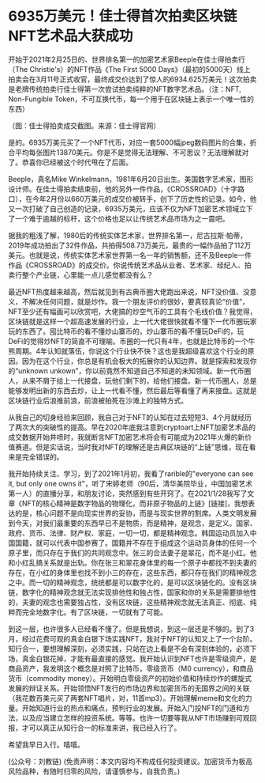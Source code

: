 # 6935万美元！佳士得首次拍卖区块链NFT艺术品大获成功

开始于2021年2月25日的、世界排名第一的加密艺术家Beeple在佳士得拍卖行（The Christie's）的NFT作品《The First 5000 Days》（最初的5000天）线上拍卖会在3月11号正式收官，最终成交价达到了惊人的6934.625万美元！这次拍卖是老牌传统拍卖行佳士得第一次尝试拍卖纯粹的NFT数字艺术品。（注：NFT, Non-Fungible Token，不可互换代币，每一个用于在区块链上表示一个唯一性的东西）

（图：佳士得拍卖成交截图。来源：佳士得官网）

是的。6935万美元买了一个NFT代币，对应一套5000幅jpeg数码图片的合集，折合平均每张图片13870美元。你是不是觉得无法理解、不可思议？无法理解就对了。恭喜你已经被这个时代甩在了后面。

Beeple，真名Mike Winkelmann，1981年6月20日出生。美国数字艺术家，图形设计师。在佳士得拍卖结束前，他的另外一件作品，《CROSSROAD》（十字路口），在今年2月份以660万美元的成交价被转手，创下了历史性的记录。如今，他又一次打破了自己创造的记录，6935万美元，应该不仅为NFT加密艺术领域立下了一个难于逾越的标杆，这个价格也足以让传统艺术品市场为之一震吧。

据我的粗浅了解，1980后的传统实体艺术家，世界排名第一，尼古拉斯·帕蒂，2019年成功拍出了32件作品，共拍得508.73万美元，最贵的一幅作品拍了112万美元。也就是说，传统实体艺术家世界第一名一年的销售额，还不及Beeple一件作品《CROSSROAD》的成交价。你说传统艺术品从业者、艺术家、经纪人、拍卖行整个产业链，心里能一点儿感觉都没有么？

最近NFT热度越来越高，然后就见到有古典币圈大佬跑出来说，NFT没价值、没意义，不解决任何问题，就是炒作。我一个朋友评价的很妙，要真较真论“价值”，NFT至少还有幅画可以欣赏吧，大佬搞的炒空气币的工具有个毛线价值？我觉得，区块链就是这样一个超高速发展的行业，上一代大佬很快就看不懂下一代币圈玩家玩的东西了。囤比特币的看不懂炒山寨币的，炒山寨币的看不懂玩DeFi的，玩DeFi的觉得炒NFT的简直不可理喻。币圈的一代只有4年，也就是比特币的一个牛熊周期。4年认知就落伍，你说这个行业快不快？这也是我超级喜欢这个行业的原因。因为在这个行业，你总是有机会极大的拓展你的认知边界。就是探索和发现你的“unknown unkown”，你以前竟然不知道自己不知道的未知领域。新一代币圈人，从来不屑于给上一代接盘，玩他们剩下的，给他们接盘。新一代币圈人，总是能够发明出新的东西去炒，让上一代看不懂，然后最后等看懂了再来接盘。这就是区块链行业后浪推前浪，前浪被拍死在沙滩上的独特方式。

从我自己的切身经验来回顾，我自己对于NFT的认知在过去短短3、4个月就经历了两次大的突破性的提高。早在2020年底我注意到cryptoart上NFT加密艺术品的成交数据开始井喷时，我就断言NFT加密艺术将会有可能成为2021年火爆的新价值赛道。但是实话说，当时我对NFT的理解还是古典区块链的“上链”思维，现在看来是完全错误的。

我开始持续关注、学习，到了2021年1月初，我看了rarible的"everyone can see it, but only one owns it"，听了宋婷老师（90后，清华美院毕业，中国加密艺术第一人）的直播分享，和朋友讨论，突然感到有些开窍了。在2021/1/28我写了文章《NFT的核心精神是数字物品的物理化，而非原子物品的上链》\[链接\]，我想表达的是，核心问题不是向现实世界的妥协，而是与现实世界的割席。人类文明发展到今天，对我们最重要的东西早已不是物质，而是精神，是观念，是定义。国家、政府、货币、法律、财产权、家庭，一切一切，都是精神观念。韩国运动员加入中国国籍，就可以代表中国参赛了。国籍并不存在于组成这个运动员身体的任何一个原子里，而只存在于我们的共同观念中。张三的合法妻子是翠花，而不是小红。他和小红乱搞关系就是出轨。你在张三和翠花身体里的每一个原子中都找不到夫妻的存在，在小红的身体里也找不到小三的存在，这些东西，都只存在我们的精神观念之中。而一切的精神观念，统统都是可以数字化的，是可以区块链化的。没有区块链，数字化的精神观念就无法实现排他性和独占性，国家和你的关系是需要排他性的，夫妻的观念也需要独占性，没有区块链，这些精神观念就无法真正、彻底、纯粹而完全地数字化。有了区块链，一切就有了可能。

到这一层，也许很多人已经看不懂了。但是我想说，到这一层还是不够的。到了3月，经过花费可观的真金白银下场实践NFT，我对于NFT的认知又上了一个台阶。知行合一，要想理解深刻，必须实践，只站在边上看是不会有深刻体验的，必须下场，真金白银花掉，才能有最直接的感觉。我开始认识到NFT也许是零级资产，是商品资产，我发明这个概念是对照了比特币，零级货币（M0 currency），和商品货币（commodity money）。开始明白零级资产的初始价值和持续炒作的螺旋式发展的辩证关系。开始领悟NFT发行的市场边界和加密货币的无国界之间的关联（我花数百美元买了两套NFT唱片，对，11首mp3）。开始理解meme和文化的力量。开始知道行业的热点和痛点，预判行业的发展。开始入门投NFT的门道和方法，以及应当建立怎样的投资系统。等等。也许一切要等我从NFT市场赚到可观回报，才可以真正从知行合一的标准来讲，我已经入行了。

希望我早日入行。嘻嘻。

\(公众号：刘教链\)  \(免责声明：本文内容均不构成任何投资建议。加密货币为极高风险品种，有随时归零的风险，请谨慎参与，自我负责。\)

